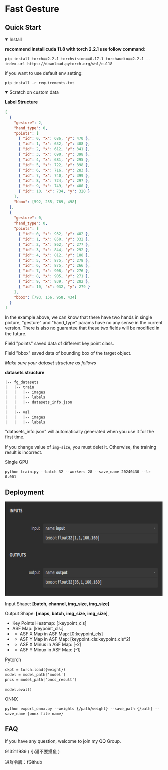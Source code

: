 # Fast Gesture

## Quick Start
<details open>
<summary>Install</summary>

**recommend install cuda 11.8 with torch 2.2.1 use follow command**: 
```
pip install torch==2.2.1 torchvision==0.17.1 torchaudio==2.2.1 --index-url https://download.pytorch.org/whl/cu118
```

if you want to use default env setting:

```
pip install -r requirements.txt
```

</details>

<details open>
<summary>Scratch on custom data</summary>

**Label Structure**
```json
[
  {
    "gesture": 2,
    "hand_type": 0,
    "points": [
      { "id": 0, "x": 686, "y": 470 },
      { "id": 1, "x": 632, "y": 408 },
      { "id": 2, "x": 612, "y": 341 },
      { "id": 3, "x": 690, "y": 398 },
      { "id": 4, "x": 681, "y": 295 },
      { "id": 5, "x": 722, "y": 398 },
      { "id": 6, "x": 716, "y": 283 },
      { "id": 7, "x": 740, "y": 399 },
      { "id": 8, "x": 724, "y": 297 },
      { "id": 9, "x": 749, "y": 400 },
      { "id": 10, "x": 734, "y": 320 }
    ],
    "bbox": [592, 255, 769, 498]
  },
  {
    "gesture": 0,
    "hand_type": 0,
    "points": [
      { "id": 0, "x": 932, "y": 402 },
      { "id": 1, "x": 850, "y": 332 },
      { "id": 2, "x": 862, "y": 277 },
      { "id": 3, "x": 844, "y": 292 },
      { "id": 4, "x": 812, "y": 188 },
      { "id": 5, "x": 875, "y": 278 },
      { "id": 6, "x": 875, "y": 266 },
      { "id": 7, "x": 908, "y": 276 },
      { "id": 8, "x": 905, "y": 271 },
      { "id": 9, "x": 939, "y": 282 },
      { "id": 10, "x": 932, "y": 279 }
    ],
    "bbox": [793, 156, 958, 434]
  }
]
```
In the example above, we can know that there have two hands in single picture, "gesture" and "hand_type" params have no any sense in the current version. There is also no guarantee that these two fields will be modified in the future.

Field "points" saved data of different key point class.

Field "bbox" saved data of bounding box of the target object.

*Make sure your dataset structure as follows*

**datasets structure**

```
|-- fg_datasets
|   |-- train
|   |   |-- images
|   |   |-- labels
|   |   |-- datasets_info.json
|   |
|   |-- val
|   |   |-- images
|   |   |-- labels
```
"datasets_info.json" will automatically generated when you use it for the first time.

If you change value of `img-size`, you must delet it. Otherwise, the training result is incorrect.

Single GPU
```
python train.py --batch 32 --workers 28 --save_name 20240430 --lr 0.001 
```
</details>

## Deployment
<p align="center">
<img src="./assets/Input_Output.png" height="300px"/>
</p>

Input Shape: **[batch, channel, img_size, img_size]**

Output Shape: **[maps, batch, img_size, img_size]**, 
- Key Points Heatmap: [:keypoint_cls] 
- ASF Map: [keypoint_cls:]
- - ASF X Map in ASF Map: [0:keypoint_cls]
- - ASF Y Map in ASF Map: [keypoint_cls:keypoint_cls*2]
- - ASF X Minus in ASF Map: [-2]
- - ASF Y Minux in ASF Map: [-1]

Pytorch
```
ckpt = torch.load({weight})
model = model_path['model']
pncs = model_path['pncs_result']

model.eval()
```

ONNX
```
python export_onnx.py --weights {/path/weight} --save_path {/path} --save_name {onnx file name}
```

## FAQ

If you have any question, welcome to join my QQ Group.

913211989 ( 小猫不要摸鱼 )

进群令牌：fGithub